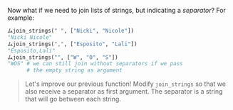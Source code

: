 Now what if we need to join lists of strings, but indicating a _separator_? For example:

```python
ムjoin_strings(" ", ["Nicki", "Nicole"])
"Nicki Nicole"
ムjoin_strings(",", ["Esposito", "Lali"])
"Esposito,Lali"
ムjoin_strings("", ["W", "O", "S"])
"WOS" # we can still join without separators if we pass
  	  # the empty string as argument
```

> Let's improve our previous function! Modify `join_strings` so that we also receive a separator as first argument. The separator is a string that will go between each string.
